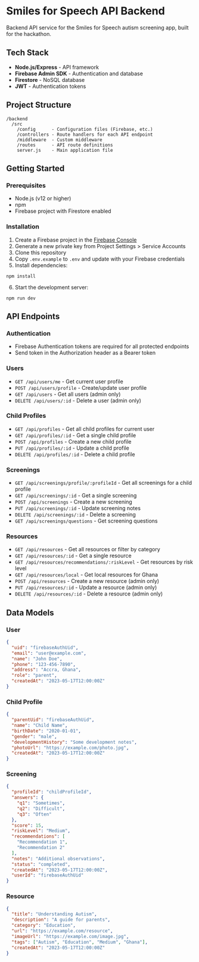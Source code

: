 # Smiles for Speech API Backend

Backend API service for the Smiles for Speech autism screening app, built for the hackathon.

## Tech Stack

- **Node.js/Express** - API framework
- **Firebase Admin SDK** - Authentication and database
- **Firestore** - NoSQL database
- **JWT** - Authentication tokens

## Project Structure

```
/backend
  /src
    /config      - Configuration files (Firebase, etc.)
    /controllers - Route handlers for each API endpoint
    /middleware  - Custom middleware
    /routes      - API route definitions
    server.js    - Main application file
```

## Getting Started

### Prerequisites

- Node.js (v12 or higher)
- npm
- Firebase project with Firestore enabled

### Installation

1. Create a Firebase project in the [Firebase Console](https://console.firebase.google.com/)
2. Generate a new private key from Project Settings > Service Accounts
3. Clone this repository
4. Copy `.env.example` to `.env` and update with your Firebase credentials
5. Install dependencies:
```
npm install
```
6. Start the development server:
```
npm run dev
```

## API Endpoints

### Authentication

- Firebase Authentication tokens are required for all protected endpoints
- Send token in the Authorization header as a Bearer token

### Users

- `GET /api/users/me` - Get current user profile
- `POST /api/users/profile` - Create/update user profile
- `GET /api/users` - Get all users (admin only)
- `DELETE /api/users/:id` - Delete a user (admin only)

### Child Profiles

- `GET /api/profiles` - Get all child profiles for current user
- `GET /api/profiles/:id` - Get a single child profile
- `POST /api/profiles` - Create a new child profile
- `PUT /api/profiles/:id` - Update a child profile
- `DELETE /api/profiles/:id` - Delete a child profile

### Screenings

- `GET /api/screenings/profile/:profileId` - Get all screenings for a child profile
- `GET /api/screenings/:id` - Get a single screening
- `POST /api/screenings` - Create a new screening
- `PUT /api/screenings/:id` - Update screening notes
- `DELETE /api/screenings/:id` - Delete a screening
- `GET /api/screenings/questions` - Get screening questions

### Resources

- `GET /api/resources` - Get all resources or filter by category
- `GET /api/resources/:id` - Get a single resource
- `GET /api/resources/recommendations/:riskLevel` - Get resources by risk level
- `GET /api/resources/local` - Get local resources for Ghana
- `POST /api/resources` - Create a new resource (admin only)
- `PUT /api/resources/:id` - Update a resource (admin only)
- `DELETE /api/resources/:id` - Delete a resource (admin only)

## Data Models

### User
```json
{
  "uid": "firebaseAuthUid",
  "email": "user@example.com",
  "name": "John Doe",
  "phone": "123-456-7890",
  "address": "Accra, Ghana",
  "role": "parent",
  "createdAt": "2023-05-17T12:00:00Z"
}
```

### Child Profile
```json
{
  "parentUid": "firebaseAuthUid",
  "name": "Child Name",
  "birthDate": "2020-01-01",
  "gender": "male",
  "developmentHistory": "Some development notes",
  "photoUrl": "https://example.com/photo.jpg",
  "createdAt": "2023-05-17T12:00:00Z"
}
```

### Screening
```json
{
  "profileId": "childProfileId",
  "answers": {
    "q1": "Sometimes",
    "q2": "Difficult",
    "q3": "Often"
  },
  "score": 15,
  "riskLevel": "Medium",
  "recommendations": [
    "Recommendation 1",
    "Recommendation 2"
  ],
  "notes": "Additional observations",
  "status": "completed",
  "createdAt": "2023-05-17T12:00:00Z",
  "userId": "firebaseAuthUid"
}
```

### Resource
```json
{
  "title": "Understanding Autism",
  "description": "A guide for parents",
  "category": "Education",
  "url": "https://example.com/resource",
  "imageUrl": "https://example.com/image.jpg",
  "tags": ["Autism", "Education", "Medium", "Ghana"],
  "createdAt": "2023-05-17T12:00:00Z"
}
``` 